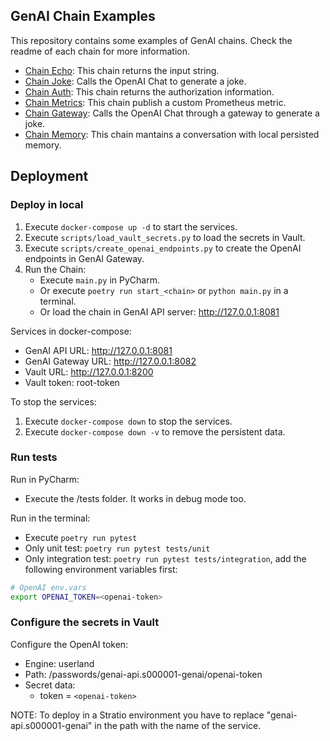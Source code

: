 ## GenAI Chain Examples

This repository contains some examples of GenAI chains. Check the readme of each chain for more information.

* [Chain Echo](genai_chain_echo/README.md): This chain returns the input string.
* [Chain Joke](genai_chain_joke/README.md): Calls the OpenAI Chat to generate a joke.
* [Chain Auth](genai_chain_auth/README.md): This chain returns the authorization information.
* [Chain Metrics](genai_chain_metrics/README.md): This chain publish a custom Prometheus metric.
* [Chain Gateway](genai_chain_gateway/README.md): Calls the OpenAI Chat through a gateway to generate a joke.
* [Chain Memory](genai_chain_memory/README.md): This chain mantains a conversation with local persisted memory.

## Deployment

### Deploy in local

1. Execute `docker-compose up -d` to start the services.
2. Execute `scripts/load_vault_secrets.py` to load the secrets in Vault.
3. Execute `scripts/create_openai_endpoints.py` to create the OpenAI endpoints in GenAI Gateway.
4. Run the Chain:
   * Execute `main.py` in PyCharm.
   * Or execute `poetry run start_<chain>` or `python main.py` in a terminal.
   * Or load the chain in GenAI API server: http://127.0.0.1:8081

Services in docker-compose:

* GenAI API URL: http://127.0.0.1:8081
* GenAI Gateway URL: http://127.0.0.1:8082
* Vault URL: http://127.0.0.1:8200
* Vault token: root-token

To stop the services:

1. Execute `docker-compose down` to stop the services.
2. Execute `docker-compose down -v` to remove the persistent data.
   
### Run tests

Run in PyCharm:

* Execute the /tests folder. It works in debug mode too.

Run in the terminal:

* Execute `poetry run pytest`
* Only unit test: `poetry run pytest tests/unit`
* Only integration test: `poetry run pytest tests/integration`, add the following environment variables first:

```bash
# OpenAI env.vars
export OPENAI_TOKEN=<openai-token>
```

### Configure the secrets in Vault

Configure the OpenAI token:

* Engine: userland
* Path: /passwords/genai-api.s000001-genai/openai-token
* Secret data:
  * token = `<openai-token>`

NOTE: To deploy in a Stratio environment you have to replace "genai-api.s000001-genai" in the path with the name of the service.
